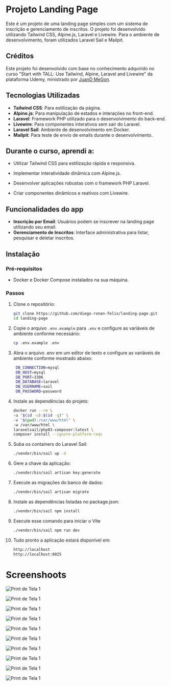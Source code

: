 # Projeto Landing Page

Este é um projeto de uma landing page simples com um sistema de inscrição e gerenciamento de inscritos. O projeto foi desenvolvido utilizando Tailwind CSS, Alpine.js, Laravel e Livewire. Para o ambiente de desenvolvimento, foram utilizados Laravel Sail e Mailpit.

## Créditos

Este projeto foi desenvolvido com base no conhecimento adquirido no curso "Start with TALL: Use Tailwind, Alpine, Laravel and Livewire" da plataforma Udemy, ministrado por [JuanD MeGon](https://www.udemy.com/course/tall-stack-integrate-tailwind-alpine-laravel-and-livewire).


## Tecnologias Utilizadas

- **Tailwind CSS**: Para estilização da página.
- **Alpine.js**: Para manipulação de estados e interações no front-end.
- **Laravel**: Framework PHP utilizado para o desenvolvimento do back-end.
- **Livewire**: Para componentes interativos sem sair do Laravel.
- **Laravel Sail**: Ambiente de desenvolvimento em Docker.
- **Mailpit**: Para teste de envio de emails durante o desenvolvimento.

## Durante o curso, aprendi a:

- Utilizar Tailwind CSS para estilização rápida e responsiva.

- Implementar interatividade dinâmica com Alpine.js.

- Desenvolver aplicações robustas com o framework PHP Laravel.

- Criar componentes dinâmicos e reativos com Livewire.

## Funcionalidades do app

- **Inscrição por Email**: Usuários podem se inscrever na landing page utilizando seu email.
- **Gerenciamento de Inscritos**: Interface administrativa para listar, pesquisar e deletar inscritos.

## Instalação

### Pré-requisitos

- Docker e Docker Compose instalados na sua máquina.

### Passos

1. Clone o repositório:

    ```bash
    git clone https://github.com/diego-ronan-felix/landing-page.git
    cd landing-page
    ```

2. Copie o arquivo `.env.example` para `.env` e configure as variáveis de ambiente conforme necessário:

    ```bash
    cp .env.example .env
    ```

4. Abra o arquivo .env em um editor de texto e configure as variáveis de ambiente conforme mostrado abaixo:

   ```bash
    DB_CONNECTION=mysql
    DB_HOST=mysql
    DB_PORT=3306
    DB_DATABASE=laravel
    DB_USERNAME=sail
    DB_PASSWORD=password
    ```
   
3. Instale as dependências do projeto:

    ```bash
    docker run --rm \
    -u "$(id -u):$(id -g)" \
    -v "$(pwd):/var/www/html" \
    -w /var/www/html \
    laravelsail/php83-composer:latest \
    composer install --ignore-platform-reqs
    ```
        
6. Suba os containers do Laravel Sail:

    ```bash
    ./vendor/bin/sail up -d
    ```

7. Gere a chave da aplicação:

    ```bash
    ./vendor/bin/sail artisan key:generate
    ```

8. Execute as migrações do banco de dados:

    ```bash
    ./vendor/bin/sail artisan migrate
    ```
    
9. Instale as dependências listadas no package.json:

    ```bash
    ./vendor/bin/sail npm install
    ```

10. Execute esse comando para iniciar o Vite

    ```bash
    ./vendor/bin/sail npm run dev
    ```
    
11. Tudo pronto a aplicação estará disponível em:

    ```bash
    http://localhost
    http://localhost:8025
    ```


# Screenshoots

![Print de Tela 1](public/img/01.png)

![Print de Tela 1](public/img/03.png)

![Print de Tela 1](public/img/02.png)

![Print de Tela 1](public/img/04.png)

![Print de Tela 1](public/img/05.png)

![Print de Tela 1](public/img/06.png)

![Print de Tela 1](public/img/07.png)

![Print de Tela 1](public/img/08.png)

![Print de Tela 1](public/img/09.png)

![Print de Tela 1](public/img/10.png)
